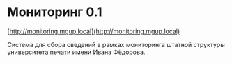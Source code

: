 Мониторинг 0.1
==============

[http://monitoring.mgup.local](http://monitoring.mgup.local)

Система для сбора сведений в рамках мониторинга штатной структуры университета
печати имени Ивана Фёдорова.

